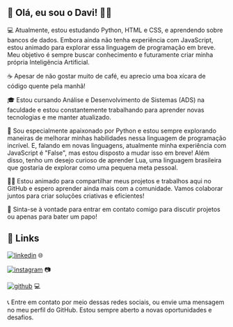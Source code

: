 ## 👋 Olá, eu sou o Davi! 🙋‍♂️

💻 Atualmente, estou estudando Python, HTML e CSS, e aprendendo sobre bancos de dados. Embora ainda não tenha experiência com JavaScript, estou animado para explorar essa linguagem de programação em breve. Meu objetivo é sempre buscar conhecimento e futuramente criar minha própria Inteligência Artificial.

☕️ Apesar de não gostar muito de café, eu aprecio uma boa xícara de código quente pela manhã!

🎓 Estou cursando Análise e Desenvolvimento de Sistemas (ADS) na faculdade e estou constantemente trabalhando para aprender novas tecnologias e me manter atualizado.

🚀 Sou especialmente apaixonado por Python e estou sempre explorando maneiras de melhorar minhas habilidades nessa linguagem de programação incrível. E, falando em novas linguagens, atualmente minha experiência com JavaScript é "False", mas estou disposto a mudar isso em breve! Além disso, tenho um desejo curioso de aprender Lua, uma linguagem brasileira que gostaria de explorar como uma pequena meta pessoal.

👨‍💻 Estou animado para compartilhar meus projetos e trabalhos aqui no GitHub e espero aprender ainda mais com a comunidade. Vamos colaborar juntos para criar soluções criativas e eficientes!

📧 Sinta-se à vontade para entrar em contato comigo para discutir projetos ou apenas para bater um papo!
## 🔗 Links 

[![linkedin](https://img.shields.io/badge/linkedin-0A66C2?style=for-the-badge&logo=linkedin&logoColor=white)](https://www.linkedin.com/in/jos%C3%A9-davi-779356240) 🌐

[![instagram](https://img.shields.io/badge/instagram-E4405F?style=for-the-badge&logo=instagram&logoColor=white)](https://instagram.com/davi_dg_21?igshid=ZDdkNTZiNTM=) 📷

[![github](https://img.shields.io/badge/github-181717?style=for-the-badge&logo=github&logoColor=white)](https://github.com/J-Davi2) 💻

📞 Entre em contato por meio dessas redes sociais, ou envie uma mensagem no meu perfil do GitHub. Estou sempre aberto a novas oportunidades e desafios. 
